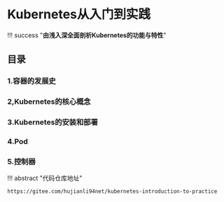 # Kubernetes从入门到实践

!!! success "**由浅入深全面剖析Kubernetes的功能与特性**"




## 目录



### 1.容器的发展史



### 2,Kubernetes的核心概念



### 3.Kubernetes的安装和部署



### 4.Pod



### 5.控制器







!!! abstract "代码仓库地址"


    https://gitee.com/hujianli94net/kubernetes-introduction-to-practice
